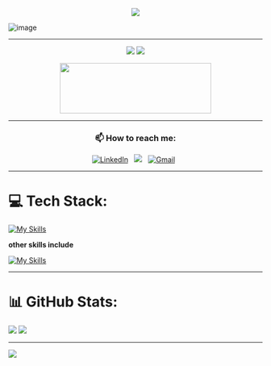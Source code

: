 <p align="center">
<img src="https://readme-typing-svg.herokuapp.com?font=Poppins&weight=700&size=28&duration=4500&pause=1000&color=0E75B6&width=350&center=true&width=480&lines=%3C+Hello+World,+Raj+Here+%2F%3E;%3C+Full+Stack+Wizard+%2F%3E">
</p>

<p align="center">

![image](https://user-images.githubusercontent.com/61057666/169029838-74df663d-2e62-4d77-bdff-b43f7d63f00f.png)

</p>
<hr>

<p align="center">
<img src="https://komarev.com/ghpvc/?username=rajvaidyanath27&color=red" ></img>
<a href="https://github.com/rajvaidyanath27"> <img src="https://img.shields.io/github/followers/rajvaidyanath27?label=follow&style=social"></img> </a>
</p>

<p align="center">
  <a href="https://portfoliorajsarraf.netlify.app/" target="_blank"> <img height=100 width=300 src="https://thumbs.dreamstime.com/b/portfolio-text-written-over-colorful-background-portfolio-business-texture-colorful-blocks-195693092.jpg"> </img> </a>
</p>
<hr>

<h3 align="center"> 📫 How to reach me: </h3>


<div align="center" width=full>
  
<a href="https://www.linkedin.com/in/raj-baidyanath-b3a02a276/"><img alt="LinkedIn" src="https://img.shields.io/badge/linkedin%20-%230077B5.svg?&style=flat&logo=linkedin&logoColor=white"/></a> &nbsp;
<a href="https://www.instagram.com/r.raj_xz/?hl=en"><img src="https://img.shields.io/badge/rajvaidyanath?style=flat&logo=Instagram&logoColor=white"/></a> &nbsp;
<a href="mailto:rajbaidyanath76@gmail.com"><img alt="Gmail" src="https://img.shields.io/badge/Gmail-D14836?style=flat&logo=gmail&logoColor=white" /></a> &nbsp;

</div>
<hr>


# 💻 Tech Stack:
[![My Skills](https://skillicons.dev/icons?i=html,css,tailwind,js,react,redux,nextjs,express,nodejs,mongodb,mysql,restapi&perline=7)](https://skillicons.dev)

**other skills include**

[![My Skills](https://skillicons.dev/icons?i=figma,vercel,stackoverflow,java,python,postman&perline=7)](https://skillicons.dev)
<hr>

# 📊 GitHub Stats:
![](https://github-readme-stats.vercel.app/api?username=rajvaidyanath27&theme=dark&hide_border=false&include_all_commits=false&count_private=false)
![](https://github-readme-streak-stats.herokuapp.com/?user=rajvaidyanath27&theme=dark&hide_border=false)

---
[![](https://visitcount.itsvg.in/api?id=rajvaidyanath27&icon=0&color=0)](https://visitcount.itsvg.in)

<!-- Proudly created with GPRM ( https://gprm.itsvg.in ) -->

